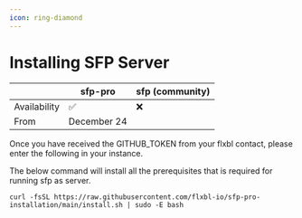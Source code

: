 ```yaml
---
icon: ring-diamond
---
```


# Installing SFP Server

|              | sfp-pro     | sfp (community) |
| ------------ | ----------- | --------------- |
| Availability | ✅           | ❌               |
| From         | December 24 |                 |

Once you have received the GITHUB\_TOKEN from your flxbl contact, please enter the following in your  instance.&#x20;

The below command will install all the prerequisites that is required for running sfp as server.

```
curl -fsSL https://raw.githubusercontent.com/flxbl-io/sfp-pro-installation/main/install.sh | sudo -E bash
```
